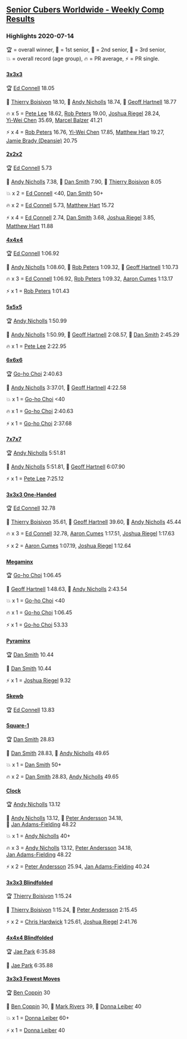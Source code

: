 <style>table {white-space: nowrap;}</style>
<link rel="stylesheet" type="text/css" href="/scw-comp/css/flags.css" />

## [Senior Cubers Worldwide - Weekly Comp Results](/scw-comp/results/)
### Highlights 2020-07-14

<span style="white-space: nowrap;">🏆 = overall winner</span>, <span style="white-space: nowrap;">🥇 = 1st senior</span>, <span style="white-space: nowrap;">🥈 = 2nd senior</span>, <span style="white-space: nowrap;">🥉 = 3rd senior</span>, <span style="white-space: nowrap;">💥 = overall record (age group)</span>, <span style="white-space: nowrap;">🔥 = PR average</span>, <span style="white-space: nowrap;">⚡ = PR single</span>.

#### [3x3x3](333.md)

<span style="white-space: nowrap;">🏆 [Ed Connell](../../persons/ed_connell/333.md) 18.05</span>

<span style="white-space: nowrap;">🥇 [Thierry Boisivon](../../persons/thierry_boisivon/333.md) 18.10</span>, <span style="white-space: nowrap;">🥈 [Andy Nicholls](../../persons/andy_nicholls/333.md) 18.74</span>, <span style="white-space: nowrap;">🥉 [Geoff Hartnell](../../persons/geoff_hartnell/333.md) 18.77</span>

🔥 x 5 = <span style="white-space: nowrap;">[Pete Lee](../../persons/pete_lee/333.md) 18.62</span>, <span style="white-space: nowrap;">[Rob Peters](../../persons/rob_peters/333.md) 19.00</span>, <span style="white-space: nowrap;">[Joshua Riegel](../../persons/joshua_riegel/333.md) 28.24</span>, <span style="white-space: nowrap;">[Yi-Wei Chen](../../persons/yi_wei_chen/333.md) 35.69</span>, <span style="white-space: nowrap;">[Marcel Balzer](../../persons/marcel_balzer/333.md) 41.21</span>

⚡ x 4 = <span style="white-space: nowrap;">[Rob Peters](../../persons/rob_peters/333.md) 16.76</span>, <span style="white-space: nowrap;">[Yi-Wei Chen](../../persons/yi_wei_chen/333.md) 17.85</span>, <span style="white-space: nowrap;">[Matthew Hart](../../persons/matthew_hart/333.md) 19.27</span>, <span style="white-space: nowrap;">[Jamie Brady (Deansie)](../../persons/jamie_brady/333.md) 20.75</span>

#### [2x2x2](222.md)

<span style="white-space: nowrap;">🏆 [Ed Connell](../../persons/ed_connell/222.md) 5.73</span>

<span style="white-space: nowrap;">🥇 [Andy Nicholls](../../persons/andy_nicholls/222.md) 7.38</span>, <span style="white-space: nowrap;">🥈 [Dan Smith](../../persons/dan_smith/222.md) 7.90</span>, <span style="white-space: nowrap;">🥉 [Thierry Boisivon](../../persons/thierry_boisivon/222.md) 8.05</span>

💥 x 2 = <span style="white-space: nowrap;">[Ed Connell](../../persons/ed_connell/222.md) <40</span>, <span style="white-space: nowrap;">[Dan Smith](../../persons/dan_smith/222.md) 50+</span>

🔥 x 2 = <span style="white-space: nowrap;">[Ed Connell](../../persons/ed_connell/222.md) 5.73</span>, <span style="white-space: nowrap;">[Matthew Hart](../../persons/matthew_hart/222.md) 15.72</span>

⚡ x 4 = <span style="white-space: nowrap;">[Ed Connell](../../persons/ed_connell/222.md) 2.74</span>, <span style="white-space: nowrap;">[Dan Smith](../../persons/dan_smith/222.md) 3.68</span>, <span style="white-space: nowrap;">[Joshua Riegel](../../persons/joshua_riegel/222.md) 3.85</span>, <span style="white-space: nowrap;">[Matthew Hart](../../persons/matthew_hart/222.md) 11.88</span>

#### [4x4x4](444.md)

<span style="white-space: nowrap;">🏆 [Ed Connell](../../persons/ed_connell/444.md) 1:06.92</span>

<span style="white-space: nowrap;">🥇 [Andy Nicholls](../../persons/andy_nicholls/444.md) 1:08.60</span>, <span style="white-space: nowrap;">🥈 [Rob Peters](../../persons/rob_peters/444.md) 1:09.32</span>, <span style="white-space: nowrap;">🥉 [Geoff Hartnell](../../persons/geoff_hartnell/444.md) 1:10.73</span>

🔥 x 3 = <span style="white-space: nowrap;">[Ed Connell](../../persons/ed_connell/444.md) 1:06.92</span>, <span style="white-space: nowrap;">[Rob Peters](../../persons/rob_peters/444.md) 1:09.32</span>, <span style="white-space: nowrap;">[Aaron Cumes](../../persons/aaron_cumes/444.md) 1:13.17</span>

⚡ x 1 = <span style="white-space: nowrap;">[Rob Peters](../../persons/rob_peters/444.md) 1:01.43</span>

#### [5x5x5](555.md)

<span style="white-space: nowrap;">🏆 [Andy Nicholls](../../persons/andy_nicholls/555.md) 1:50.99</span>

<span style="white-space: nowrap;">🥇 [Andy Nicholls](../../persons/andy_nicholls/555.md) 1:50.99</span>, <span style="white-space: nowrap;">🥈 [Geoff Hartnell](../../persons/geoff_hartnell/555.md) 2:08.57</span>, <span style="white-space: nowrap;">🥉 [Dan Smith](../../persons/dan_smith/555.md) 2:45.29</span>

🔥 x 1 = <span style="white-space: nowrap;">[Pete Lee](../../persons/pete_lee/555.md) 2:22.95</span>

#### [6x6x6](666.md)

<span style="white-space: nowrap;">🏆 [Go-ho Choi](../../persons/go_ho_choi/666.md) 2:40.63</span>

<span style="white-space: nowrap;">🥇 [Andy Nicholls](../../persons/andy_nicholls/666.md) 3:37.01</span>, <span style="white-space: nowrap;">🥈 [Geoff Hartnell](../../persons/geoff_hartnell/666.md) 4:22.58</span>

💥 x 1 = <span style="white-space: nowrap;">[Go-ho Choi](../../persons/go_ho_choi/666.md) <40</span>

🔥 x 1 = <span style="white-space: nowrap;">[Go-ho Choi](../../persons/go_ho_choi/666.md) 2:40.63</span>

⚡ x 1 = <span style="white-space: nowrap;">[Go-ho Choi](../../persons/go_ho_choi/666.md) 2:37.68</span>

#### [7x7x7](777.md)

<span style="white-space: nowrap;">🏆 [Andy Nicholls](../../persons/andy_nicholls/777.md) 5:51.81</span>

<span style="white-space: nowrap;">🥇 [Andy Nicholls](../../persons/andy_nicholls/777.md) 5:51.81</span>, <span style="white-space: nowrap;">🥈 [Geoff Hartnell](../../persons/geoff_hartnell/777.md) 6:07.90</span>

⚡ x 1 = <span style="white-space: nowrap;">[Pete Lee](../../persons/pete_lee/777.md) 7:25.12</span>

#### [3x3x3 One-Handed](333oh.md)

<span style="white-space: nowrap;">🏆 [Ed Connell](../../persons/ed_connell/333oh.md) 32.78</span>

<span style="white-space: nowrap;">🥇 [Thierry Boisivon](../../persons/thierry_boisivon/333oh.md) 35.61</span>, <span style="white-space: nowrap;">🥈 [Geoff Hartnell](../../persons/geoff_hartnell/333oh.md) 39.60</span>, <span style="white-space: nowrap;">🥉 [Andy Nicholls](../../persons/andy_nicholls/333oh.md) 45.44</span>

🔥 x 3 = <span style="white-space: nowrap;">[Ed Connell](../../persons/ed_connell/333oh.md) 32.78</span>, <span style="white-space: nowrap;">[Aaron Cumes](../../persons/aaron_cumes/333oh.md) 1:17.51</span>, <span style="white-space: nowrap;">[Joshua Riegel](../../persons/joshua_riegel/333oh.md) 1:17.63</span>

⚡ x 2 = <span style="white-space: nowrap;">[Aaron Cumes](../../persons/aaron_cumes/333oh.md) 1:07.19</span>, <span style="white-space: nowrap;">[Joshua Riegel](../../persons/joshua_riegel/333oh.md) 1:12.64</span>

#### [Megaminx](minx.md)

<span style="white-space: nowrap;">🏆 [Go-ho Choi](../../persons/go_ho_choi/minx.md) 1:06.45</span>

<span style="white-space: nowrap;">🥇 [Geoff Hartnell](../../persons/geoff_hartnell/minx.md) 1:48.63</span>, <span style="white-space: nowrap;">🥈 [Andy Nicholls](../../persons/andy_nicholls/minx.md) 2:43.54</span>

💥 x 1 = <span style="white-space: nowrap;">[Go-ho Choi](../../persons/go_ho_choi/minx.md) <40</span>

🔥 x 1 = <span style="white-space: nowrap;">[Go-ho Choi](../../persons/go_ho_choi/minx.md) 1:06.45</span>

⚡ x 1 = <span style="white-space: nowrap;">[Go-ho Choi](../../persons/go_ho_choi/minx.md) 53.33</span>

#### [Pyraminx](pyram.md)

<span style="white-space: nowrap;">🏆 [Dan Smith](../../persons/dan_smith/pyram.md) 10.44</span>

<span style="white-space: nowrap;">🥇 [Dan Smith](../../persons/dan_smith/pyram.md) 10.44</span>

⚡ x 1 = <span style="white-space: nowrap;">[Joshua Riegel](../../persons/joshua_riegel/pyram.md) 9.32</span>

#### [Skewb](skewb.md)

<span style="white-space: nowrap;">🏆 [Ed Connell](../../persons/ed_connell/skewb.md) 13.83</span>

#### [Square-1](sq1.md)

<span style="white-space: nowrap;">🏆 [Dan Smith](../../persons/dan_smith/sq1.md) 28.83</span>

<span style="white-space: nowrap;">🥇 [Dan Smith](../../persons/dan_smith/sq1.md) 28.83</span>, <span style="white-space: nowrap;">🥈 [Andy Nicholls](../../persons/andy_nicholls/sq1.md) 49.65</span>

💥 x 1 = <span style="white-space: nowrap;">[Dan Smith](../../persons/dan_smith/sq1.md) 50+</span>

🔥 x 2 = <span style="white-space: nowrap;">[Dan Smith](../../persons/dan_smith/sq1.md) 28.83</span>, <span style="white-space: nowrap;">[Andy Nicholls](../../persons/andy_nicholls/sq1.md) 49.65</span>

#### [Clock](clock.md)

<span style="white-space: nowrap;">🏆 [Andy Nicholls](../../persons/andy_nicholls/clock.md) 13.12</span>

<span style="white-space: nowrap;">🥇 [Andy Nicholls](../../persons/andy_nicholls/clock.md) 13.12</span>, <span style="white-space: nowrap;">🥈 [Peter Andersson](../../persons/peter_andersson/clock.md) 34.18</span>, <span style="white-space: nowrap;">🥉 [Jan Adams-Fielding](../../persons/jan_adams_fielding/clock.md) 48.22</span>

💥 x 1 = <span style="white-space: nowrap;">[Andy Nicholls](../../persons/andy_nicholls/clock.md) 40+</span>

🔥 x 3 = <span style="white-space: nowrap;">[Andy Nicholls](../../persons/andy_nicholls/clock.md) 13.12</span>, <span style="white-space: nowrap;">[Peter Andersson](../../persons/peter_andersson/clock.md) 34.18</span>, <span style="white-space: nowrap;">[Jan Adams-Fielding](../../persons/jan_adams_fielding/clock.md) 48.22</span>

⚡ x 2 = <span style="white-space: nowrap;">[Peter Andersson](../../persons/peter_andersson/clock.md) 25.94</span>, <span style="white-space: nowrap;">[Jan Adams-Fielding](../../persons/jan_adams_fielding/clock.md) 40.24</span>

#### [3x3x3 Blindfolded](333bf.md)

<span style="white-space: nowrap;">🏆 [Thierry Boisivon](../../persons/thierry_boisivon/333bf.md) 1:15.24</span>

<span style="white-space: nowrap;">🥇 [Thierry Boisivon](../../persons/thierry_boisivon/333bf.md) 1:15.24</span>, <span style="white-space: nowrap;">🥈 [Peter Andersson](../../persons/peter_andersson/333bf.md) 2:15.45</span>

⚡ x 2 = <span style="white-space: nowrap;">[Chris Hardwick](../../persons/chris_hardwick/333bf.md) 1:25.61</span>, <span style="white-space: nowrap;">[Joshua Riegel](../../persons/joshua_riegel/333bf.md) 2:41.76</span>

#### [4x4x4 Blindfolded](444bf.md)

<span style="white-space: nowrap;">🏆 [Jae Park](../../persons/jae_park/444bf.md) 6:35.88</span>

<span style="white-space: nowrap;">🥇 [Jae Park](../../persons/jae_park/444bf.md) 6:35.88</span>

#### [3x3x3 Fewest Moves](333fm.md)

<span style="white-space: nowrap;">🏆 [Ben Coppin](../../persons/ben_coppin/333fm.md) 30</span>

<span style="white-space: nowrap;">🥇 [Ben Coppin](../../persons/ben_coppin/333fm.md) 30</span>, <span style="white-space: nowrap;">🥈 [Mark Rivers](../../persons/mark_rivers/333fm.md) 39</span>, <span style="white-space: nowrap;">🥉 [Donna Leiber](../../persons/donna_leiber/333fm.md) 40</span>

💥 x 1 = <span style="white-space: nowrap;">[Donna Leiber](../../persons/donna_leiber/333fm.md) 60+</span>

⚡ x 1 = <span style="white-space: nowrap;">[Donna Leiber](../../persons/donna_leiber/333fm.md) 40</span>


<!-- Global site tag (gtag.js) - Google Analytics -->
<script async src="https://www.googletagmanager.com/gtag/js?id=UA-86348435-3"></script>
<script>window.dataLayer = window.dataLayer || []; function gtag() {dataLayer.push(arguments);} gtag('js', new Date()); gtag('config', 'UA-86348435-3');</script>
